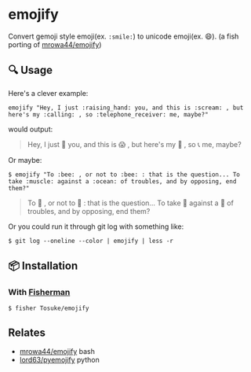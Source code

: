 # emojify
Convert gemoji style emoji(ex. `:smile:`) to unicode emoji(ex. :smile:). (a fish porting of [mrowa44/emojify](https://github.com/mrowa44/emojify))


## :mag: Usage
Here's a clever example:
```shell
emojify "Hey, I just :raising_hand: you, and this is :scream: , but here's my :calling: , so :telephone_receiver: me, maybe?"
```
would output:
> Hey, I just :raising_hand: you, and this is :scream: , but here's my
> :calling: , so :telephone_receiver: me, maybe?


Or maybe:
```shell
$ emojify "To :bee: , or not to :bee: : that is the question... To take :muscle: against a :ocean: of troubles, and by opposing, end them?"
```
> To :bee: , or not to :bee: : that is the question... To take :muscle: against
> a :ocean: of troubles, and by opposing, end them?

Or you could run it through git log with something like:
```shell
$ git log --oneline --color | emojify | less -r
```


## :package: Installation
### With [**Fisherman**](https://github.com/fisherman/fisherman)
```shell
$ fisher Tosuke/emojify
```

## Relates
- [mrowa44/emojify](https://github.com/mrowa44/emojify) bash
- [lord63/pyemojify](https://github.com/lord63/pyemojify) python